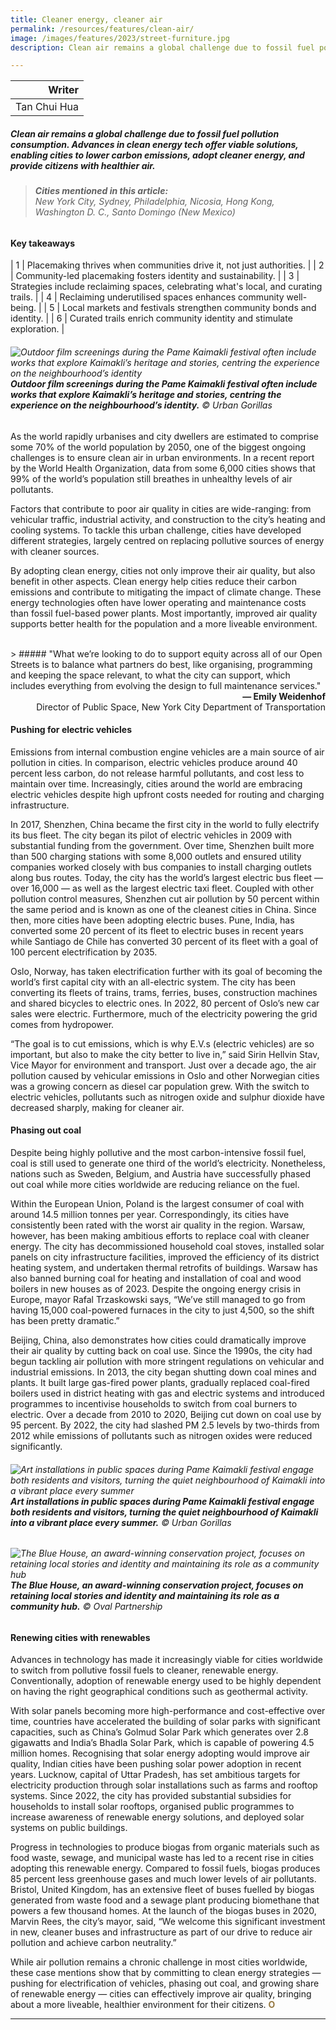 ```yaml
---
title: Cleaner energy, cleaner air
permalink: /resources/features/clean-air/
image: /images/features/2023/street-furniture.jpg
description: Clean air remains a global challenge due to fossil fuel pollution consumption. Advances in clean energy tech offer viable solutions, enabling cities to lower carbon emissions, adopt cleaner energy, and provide citizens with healthier air. 

---
```


| Writer | 
| ---: |
| Tan Chui Hua |

##### Clean air remains a global challenge due to fossil fuel pollution consumption. Advances in clean energy tech offer viable solutions, enabling cities to lower carbon emissions, adopt cleaner energy, and provide citizens with healthier air. 

> ###### **Cities mentioned in this article:** <br> New York City, Sydney, Philadelphia, Nicosia, Hong Kong, Washington D. C., Santo Domingo (New Mexico)

#### **Key takeaways**

| 1 | Placemaking thrives when communities drive it, not just authorities. |
| 2 | Community-led placemaking fosters identity and sustainability. |
| 3 | Strategies include reclaiming spaces, celebrating what's local, and curating trails. |
| 4 | Reclaiming underutilised spaces enhances community well-being. |
| 5 | Local markets and festivals strengthen community bonds and identity. |
| 6 | Curated trails enrich community identity and stimulate exploration. |

###### ![Outdoor film screenings during the Pame Kaimakli festival often include works that explore Kaimakli’s heritage and stories, centring the experience on the neighbourhood’s identity](/images/features/2023/kaimakli1.jpg/)**Outdoor film screenings during the Pame Kaimakli festival often include works that explore Kaimakli’s heritage and stories, centring the experience on the neighbourhood’s identity.** © Urban Gorillas

As the world rapidly urbanises and city dwellers are estimated to comprise some 70% of the world population by 2050, one of the biggest ongoing challenges is to ensure clean air in urban environments. In a recent report by the World Health Organization, data from some 6,000 cities shows that 99% of the world’s population still breathes in unhealthy levels of air pollutants. 

Factors that contribute to poor air quality in cities are wide-ranging: from vehicular traffic, industrial activity, and construction to the city’s heating and cooling systems. To tackle this urban challenge, cities have developed different strategies, largely centred on replacing pollutive sources of energy with cleaner sources.

By adopting clean energy, cities not only improve their air quality, but also benefit in other aspects. Clean energy help cities reduce their carbon emissions and contribute to mitigating the impact of climate change. These energy technologies often have lower operating and maintenance costs than fossil fuel-based power plants. Most importantly, improved air quality supports better health for the population and a more liveable environment. 

<br>
> ##### "What we’re looking to do to support equity across all of our Open Streets is to balance what partners do best, like organising, programming and keeping the space relevant, to what the city can support, which includes everything from evolving the design to full maintenance services."

<div align="right"><b>— Emily Weidenhof</b> <br>Director of Public Space, New York City Department of Transportation</div>

#### **Pushing for electric vehicles**

Emissions from internal combustion engine vehicles are a main source of air pollution in cities. In comparison, electric vehicles produce around 40 percent less carbon, do not release harmful pollutants, and cost less to maintain over time. Increasingly, cities around the world are embracing electric vehicles despite high upfront costs needed for routing and charging infrastructure.

In 2017, Shenzhen, China became the first city in the world to fully electrify its bus fleet. The city began its pilot of electric vehicles in 2009 with substantial funding from the government. Over time, Shenzhen built more than 500 charging stations with some 8,000 outlets and ensured utility companies worked closely with bus companies to install charging outlets along bus routes. Today, the city has the world’s largest electric bus fleet — over 16,000 — as well as the largest electric taxi fleet. Coupled with other pollution control measures, Shenzhen cut air pollution by 50 percent within the same period and is known as one of the cleanest cities in China. Since then, more cities have been adopting electric buses. Pune, India, has converted some 20 percent of its fleet to electric buses in recent years while Santiago de Chile has converted 30 percent of its fleet with a goal of 100 percent electrification by 2035.

Oslo, Norway, has taken electrification further with its goal of becoming the world’s first capital city with an all-electric system. The city has been converting its fleets of trains, trams, ferries, buses, construction machines and shared bicycles to electric ones. In 2022, 80 percent of Oslo’s new car sales were electric. Furthermore, much of the electricity powering the grid comes from hydropower. 

“The goal is to cut emissions, which is why E.V.s (electric vehicles) are so important, but also to make the city better to live in,” said Sirin Hellvin Stav, Vice Mayor for environment and transport. Just over a decade ago, the air pollution caused by vehicular emissions in Oslo and other Norwegian cities was a growing concern as diesel car population grew. With the switch to electric vehicles, pollutants such as nitrogen oxide and sulphur dioxide have decreased sharply, making for cleaner air. 

#### **Phasing out coal**

Despite being highly pollutive and the most carbon-intensive fossil fuel, coal is still used to generate one third of the world’s electricity. Nonetheless, nations such as Sweden, Belgium, and Austria have successfully phased out coal while more cities worldwide are reducing reliance on the fuel.

Within the European Union, Poland is the largest consumer of coal with around 14.5 million tonnes per year. Correspondingly, its cities have consistently been rated with the worst air quality in the region. Warsaw, however, has been making ambitious efforts to replace coal with cleaner energy. The city has decommissioned household coal stoves, installed solar panels on city infrastructure facilities, improved the efficiency of its district heating system, and undertaken thermal retrofits of buildings. Warsaw has also banned burning coal for heating and installation of coal and wood boilers in new houses as of 2023. Despite the ongoing energy crisis in Europe, mayor Rafal Trzaskowski says, “We’ve still managed to go from having 15,000 coal-powered furnaces in the city to just 4,500, so the shift has been pretty dramatic.”

Beijing, China, also demonstrates how cities could dramatically improve their air quality by cutting back on coal use. Since the 1990s, the city had begun tackling air pollution with more stringent regulations on vehicular and industrial emissions.  In 2013, the city began shutting down coal mines and plants. It built large gas-fired power plants, gradually replaced coal-fired boilers used in district heating with gas and electric systems and introduced programmes to incentivise households to switch from coal burners to electric. Over a decade from 2010 to 2020, Beijing cut down on coal use by 95 percent. By 2022, the city had slashed PM 2.5 levels by two-thirds from 2012 while emissions of pollutants such as nitrogen oxides were reduced significantly.

###### ![Art installations in public spaces during Pame Kaimakli festival engage both residents and visitors, turning the quiet neighbourhood of Kaimakli into a vibrant place every summer](/images/features/2023/kaimakli2.jpg/)**Art installations in public spaces during Pame Kaimakli festival engage both residents and visitors, turning the quiet neighbourhood of Kaimakli into a vibrant place every summer.** © Urban Gorillas

###### ![The Blue House, an award-winning conservation project, focuses on retaining local stories and identity and maintaining its role as a community hub](/images/features/2023/blue-house1.jpg/)**The Blue House, an award-winning conservation project, focuses on retaining local stories and identity and maintaining its role as a community hub.** © Oval Partnership

#### **Renewing cities with renewables**

Advances in technology has made it increasingly viable for cities worldwide to switch from pollutive fossil fuels to cleaner, renewable energy. Conventionally, adoption of renewable energy used to be highly dependent on having the right geographical conditions such as geothermal activity. 

With solar panels becoming more high-performance and cost-effective over time, countries have accelerated the building of solar parks with significant capacities, such as China’s Golmud Solar Park which generates over 2.8 gigawatts and India’s Bhadla Solar Park, which is capable of powering 4.5 million homes. Recognising that solar energy adopting would improve air quality, Indian cities have been pushing solar power adoption in recent years. Lucknow, capital of Uttar Pradesh, has set ambitious targets for electricity production through solar installations such as farms and rooftop systems. Since 2022, the city has provided substantial subsidies for households to install solar rooftops, organised public programmes to increase awareness of renewable energy solutions, and deployed solar systems on public buildings.

Progress in technologies to produce biogas from organic materials such as food waste, sewage, and municipal waste has led to a recent rise in cities adopting this renewable energy. Compared to fossil fuels, biogas produces 85 percent less greenhouse gases and much lower levels of air pollutants. Bristol, United Kingdom, has an extensive fleet of buses fuelled by biogas generated from waste food and a sewage plant producing biomethane that powers a few thousand homes. At the launch of the biogas buses in 2020, Marvin Rees, the city’s mayor, said, “We welcome this significant investment in new, cleaner buses and infrastructure as part of our drive to reduce air pollution and achieve carbon neutrality.”

While air pollution remains a chronic challenge in most cities worldwide, these case mentions show that by committing to clean energy strategies — pushing for electrification of vehicles, phasing out coal, and growing share of renewable energy — cities can effectively improve air quality, bringing about a more liveable, healthier environment for their citizens. <b><font color="#967942">O</font></b>

---

[^1]: Kim, Joanne et al. (2021, January 13). What transformative placemaking taught us in 2020, and how it can help build a better future. Brookings Institution.
[^2]: New York City Department of Transportation. (2023). Open Streets.
[^3]: Hu, Winnie. (2022, August 11). How New York City lost 63 miles of pedestrian-friendly ‘open streets’. The New  York Times.
[^4]: Surico, John. (2022, August 5). New York’s most exciting new public space is a street in Queens. Project for Public Spaces.
[^5]: Carriageworks Farmers Market. (2019, February). Carriageworks Farmers Market Charter.
[^6]: Klein, Michael. (2023, July 17). South Philly’s Southeast Asian Market named one of the best in the country by Food & Wine. The Philadelphia Inquirer. 
[^7]: Ibid.
[^8]: Kenney, Jim [@PhillyMayor]. (2023, June 20). Proud to share that the Southeast Asian Market at FDR Park has been named one of the best markets in the nation by Food & Wine.
[^9]: A-Place. (2020). A Delicious Place.
[^10]: The Oval Partnership. (2023, May 10). Conserving a piece of Hong Kong Heritage: Blue House. 
[^11]: St. James’ Settlement Community Development Service (Hong Kong). (2007, June). Proposing community heritage preservation model through the Blue House project. 
[^12]: Dewolf, Christopher. (2018, March 7). How the Blue House is keeping Hong Kong’s heritage alive. Zolima City Mag.
[^13]: Wax, Emily. (2012, January 30). Heritage trails mark the path to preserving D. C. history. The Washington Post.
[^14]: National Endowment for the Arts. (2013, August 24). Project summary: Santo Domingo heritage walk.
[^15]: Kunkel, Joseph. (2021, October 4). Community powered creative placekeeping in Santo Domingo Pueblo. Grantmakers in the Arts. 
